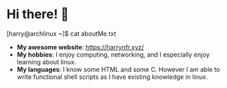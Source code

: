 # Hi there! 👋

[harry@archlinux ~]$ cat aboutMe.txt

* **My awesome website**: https://harrynfr.xyz/
* **My hobbies**: I enjoy computing, networking, and I especially enjoy learning about linux.
* **My languages**: I know some HTML and some C. However I am able to write functional shell scripts as I have existing knowledge in linux.
